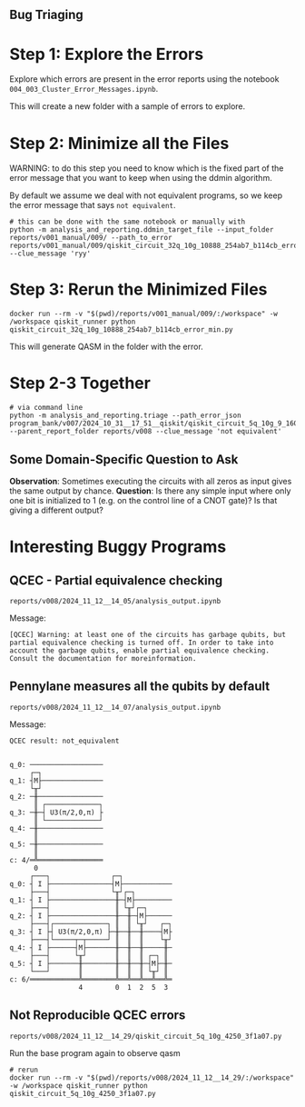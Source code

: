 ## Bug Triaging

# Step 1: Explore the Errors

Explore which errors are present in the error reports using the notebook `004_003_Cluster_Error_Messages.ipynb`.

This will create a new folder with a sample of errors to explore.


# Step 2: Minimize all the Files

WARNING: to do this step you need to know which is the fixed part of the error message that you want to keep when using the ddmin algorithm.

By default we assume we deal with not equivalent programs, so we keep the error message that says `not equivalent`.

```shell
# this can be done with the same notebook or manually with
python -m analysis_and_reporting.ddmin_target_file --input_folder reports/v001_manual/009/ --path_to_error reports/v001_manual/009/qiskit_circuit_32q_10g_10888_254ab7_b114cb_error.json --clue_message 'ryy'
```

# Step 3: Rerun the Minimized Files

```shell
docker run --rm -v "$(pwd)/reports/v001_manual/009/:/workspace" -w /workspace qiskit_runner python qiskit_circuit_32q_10g_10888_254ab7_b114cb_error_min.py
```
This will generate QASM in the folder with the error.


# Step 2-3 Together

```shell
# via command line
python -m analysis_and_reporting.triage --path_error_json program_bank/v007/2024_10_31__17_51__qiskit/qiskit_circuit_5q_10g_9_160f04_cfe9f1_error.json --parent_report_folder reports/v008 --clue_message 'not equivalent'
```


## Some Domain-Specific Question to Ask

**Observation**:
Sometimes executing the circuits with all zeros as input gives the same output by chance.
**Question**:
Is there any simple input where only one bit is initialized to 1 (e.g. on the control line of a CNOT gate)? Is that giving a different output?


# Interesting Buggy Programs

## QCEC - Partial equivalence checking

`reports/v008/2024_11_12__14_05/analysis_output.ipynb`

Message:
```
[QCEC] Warning: at least one of the circuits has garbage qubits, but partial equivalence checking is turned off. In order to take into account the garbage qubits, enable partial equivalence checking. Consult the documentation for moreinformation.
```


## Pennylane measures all the qubits by default

`reports/v008/2024_11_12__14_07/analysis_output.ipynb`

Message:
```
QCEC result: not_equivalent


q_0: ──────────────────
     ┌─┐
q_1: ┤M├───────────────
     └╥┘
q_2: ─╫────────────────
      ║ ┌─────────────┐
q_3: ─╫─┤ U3(π/2,0,π) ├
      ║ └─────────────┘
q_4: ─╫────────────────
      ║
q_5: ─╫────────────────
      ║
c: 4/═╩════════════════
      0
     ┌───┐               ┌─┐
q_0: ┤ I ├───────────────┤M├────────────
     ├───┤               └╥┘┌─┐
q_1: ┤ I ├────────────────╫─┤M├─────────
     ├───┤                ║ └╥┘┌─┐
q_2: ┤ I ├────────────────╫──╫─┤M├──────
     ├───┤┌─────────────┐ ║  ║ └╥┘   ┌─┐
q_3: ┤ I ├┤ U3(π/2,0,π) ├─╫──╫──╫────┤M├
     ├───┤└─────┬─┬─────┘ ║  ║  ║    └╥┘
q_4: ┤ I ├──────┤M├───────╫──╫──╫─────╫─
     ├───┤      └╥┘       ║  ║  ║ ┌─┐ ║
q_5: ┤ I ├───────╫────────╫──╫──╫─┤M├─╫─
     └───┘       ║        ║  ║  ║ └╥┘ ║
c: 6/════════════╩════════╩══╩══╩══╩══╩═
                 4        0  1  2  5  3

```

## Not Reproducible QCEC errors

`reports/v008/2024_11_12__14_29/qiskit_circuit_5q_10g_4250_3f1a07.py`

Run the base program again to observe qasm
```shell
# rerun
docker run --rm -v "$(pwd)/reports/v008/2024_11_12__14_29/:/workspace" -w /workspace qiskit_runner python qiskit_circuit_5q_10g_4250_3f1a07.py
```